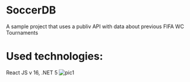 # SoccerDB
  A sample project that uses a publiv API with data about previous FIFA WC Tournaments
  
# Used technologies: 
  React JS v 16, .NET 5
![pic1](https://user-images.githubusercontent.com/56757318/169691550-e54c5e74-8ecb-4a41-99ce-58eadedbc9a2.jpg)
